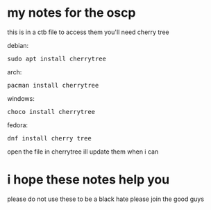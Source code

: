 # my notes for the oscp 


this is in a ctb file to access them you'll need cherry tree

debian:
<pre>
sudo apt install cherrytree
</pre>

arch:
<pre>
pacman install cherrytree
</pre>

windows:
<pre>
choco install cherrytree
</pre>

fedora:
<pre>
dnf install cherry tree
</pre>

open the file in cherrytree ill update them when i can 


# i hope these notes help you

please do not use these to be a black hate please join the good guys
